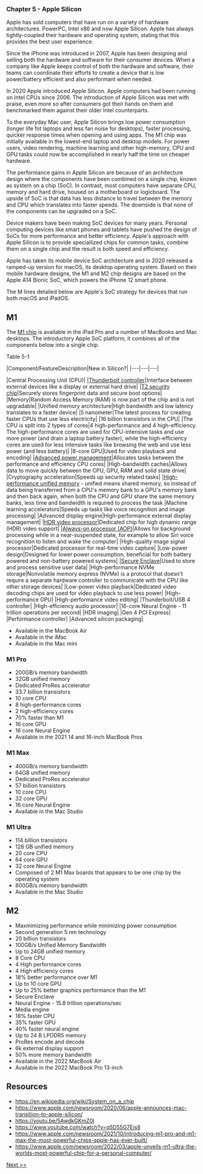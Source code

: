 ### Chapter 5 - Apple Silicon

Apple has sold computers that have run on a variety of hardware architectures. PowerPC, Intel x86 and now Apple Silicon. Apple has always tightly-coupled their hardware and operating system, stating that this provides the best user experience.

Since the iPhone was introduced in 2007, Apple has been designing and selling both the hardware and software for their consumer devices. When a company like Apple keeps control of both the hardware and software, their teams can coordinate their efforts to create a device that is low power/battery efficient and also performant when needed.

In 2020 Apple introduced Apple Silicon. Apple computers had been running on Intel CPUs since 2006. The introduction of Apple Silicon was met with praise, even more so after consumers got their hands on them and benchmarked them against their older Intel counterparts.

To the everyday Mac user, Apple Silicon brings low power consumption (longer life fot laptops and less fan noise for desktops), faster processing, quicker response times when opening and using apps. The M1 chip was initially available in the lowest-end laptop and desktop models. For power users, video rendering, machine learning and other high-memory, CPU and GPU tasks could now be accomplished in nearly half the time on cheaper hardware.

The performance gains in Apple Silicon are because of an architecture design where the components have been combined on a single chip, known as system on a chip (SoC). In contrast, most computers have separate CPU, memory and hard drive, housed on a motherboard or logicboard. The upside of SoC is that data has less distance to travel between the memory and CPU which translates into faster speeds. The downside is that none of the components can be upgraded on a SoC.

Device makers have been making SoC devices for many years. Personal computing devices like smart phones and tablets have pushed the design of SoCs for more performance and better efficiency. Apple's approach with Apple Silicon is to provide speciailized chips for common tasks, combine them on a single chip and the result is both speed and efficiency.

Apple has taken its mobile device SoC architecture and in 2020 released a ramped-up version for macOS, its desktop operating system. Based on their mobile hardware designs, the M1 and M2 chip designs are based on the Apple A14 Bionic SoC, which powers the iPhone 12 smart phone.

The M lines detailed below are Apple's SoC strategy for devices that run both macOS and iPadOS.

## M1

The [M1 chip](https://www.apple.com/newsroom/2020/11/apple-unleashes-m1/) is available in the iPad Pro and a number of MacBooks and Mac desktops. The introductory Apple SoC platform, it combines all of the components below into a single chip.

Table 5-1

|Component/FeatureDescription|New in Silicon?|
|---|---|---|

|Central Processing Unit (CPU)|
|[Thunderbolt controller](https://support.apple.com/guide/mac-help/about-the-thunderbolt-ports-mh35952/mac)|Interface between external devices like a display or external hard drive|
|[T2 security chip](https://support.apple.com/guide/security/hardware-security-overview-secf020d1074/1/web/1)|Securely stores fingerprint data and secure boot options|
|Memory|Random Access Memory (RAM) is now part of the chip and is not upgradable|
|Unified memory architecture|High bandwidth and low latency translates to a faster device|
|5 nanometer|The latest process for creating faster CPUs that use less electricity|
|16 billion transistors in the CPU|
|The CPU is split into 2 types of cores|4 high-performance and 4 high-efficiency. The high-performance cores are used for CPU-intensive tasks and use more power (and drain a laptop battery faster), while the high-efficiency cores are used for less intensive tasks like browsing the web and use less power (and less battery)|
|8-core GPU|Used for video playback and encoding|
|[Advanced power management](https://www.apple.com/newsroom/2021/10/introducing-m1-pro-and-m1-max-the-most-powerful-chips-apple-has-ever-built/)|Allocates tasks between the performance and efficiency CPU cores|
|High-bandwidth caches|Allows data to move quickly between the CPU, GPU, RAM and solid state drive|
|Cryptography acceleration|Speeds up security related tasks|
|[High-performance unified memory](https://www.macobserver.com/analysis/understanding-apples-unified-memory-architecture/) - unified means shared memory, so instead of data being transferred from a CPU's memory bank to a GPU's memory bank and then back again, when both the CPU and GPU share the same memory banks, less time and bandwidth is required to process the task
|Machine learning accelerators|Speeds up tasks like voice recognition and image processing|
|Advanced display engine|High-performance external display management|
|[HDR video processor](https://support.apple.com/en-us/HT210980)|Dedicated chip for high dynamic range (HDR) video support|
|[Always-on processor (AOP)](https://machinelearning.apple.com/research/hey-siri)|Allows for background processing while in a near-suspended state, for example to allow Siri voice recognition to listen and wake the computer|
|High-quality image signal processor|Dedicated processor for real-time video capture|
|Low-power design|Designed for lower power consumption, beneficial for both battery powered and non-battery powered systems|
|[Secure Enclave](https://support.apple.com/guide/security/secure-enclave-sec59b0b31ff/web)|Used to store and process sensitive user data|
|High-performance NVMe storage|Nonvolatile memory express (NVMe) is a protocol that doesn't require a separate hardware controller to communicate with the CPU like other storage devices|
|Low-power video playback|Dedicated video decoding chips are used for video playback to use less power|
|High-performance GPU|
|High-performance video editing|
|Thunderbolt/USB 4 controller|
|High-efficiency audio processor|
|16-core Neural Engine - 11 trillion operations per second|
|HDR imaging|
|Gen 4 PCI Express|
|Performance controller|
|Advanced silicon packaging|


* Available in the MacBook Air
* Available in the iMac
* Available in the Mac mini

### M1 Pro

* 200GB/s memory bandwidth
* 32GB unified memory
* Dedicated ProRes accelerator
* 33.7 billion transistors
* 10 core CPU
* 8 high-performance cores
* 2 high-efficiency cores
* 70% faster than M1
* 16 core GPU
* 16 core Neural Engine
* Available in the 2021 14 and 16-inch MacBook Pros

### M1 Max

* 400GB/s memory bandwidth
* 64GB unified memory
* Dedicated ProRes accelerator
* 57 billion transistors
* 10 core CPU
* 32 core GPU
* 16 core Neural Engine
* Available in the Mac Studio

### M1 Ultra

* 114 billion transistors
* 128 GB unified memory
* 20 core CPU
* 64 core GPU
* 32 core Neural Engine
* Composed of 2 M1 Max boards that appears to be one chip by the operating system
* 800GB/s memory bandwidth
* Available in the Mac Studio

## M2

* Maxmimizing performance while minimizing power consumption
* Second generation 5 nm technology
* 20 billion transistors
* 100GB/s Unified Memory Bandwidth
* Up to 24GB unified memory
* 8 Core CPU
* 4 High performance cores
* 4 High efficiency cores
* 18% better performance over M1
* Up to 10 core GPU
* Up to 25% better graphics performance than the M1
* Secure Enclave
* Neural Engine - 15.8 trillion operations/sec
* Media engine
* 18% faster CPU
* 35% faster GPU
* 40% faster neural engine
* Up to 24 B LPDDR5 memory
* ProRes encode and decode
* 6k external display support
* 50% more memory bandwidth
* Available in the 2022 MacBook Air
* Available in the 2022 MacBook Pro 13-inch

## Resources

* https://en.wikipedia.org/wiki/System_on_a_chip
* https://www.apple.com/newsroom/2020/06/apple-announces-mac-transition-to-apple-silicon/
* https://youtu.be/5AwdkGKmZ0I
* https://www.youtube.com/watch?v=q5D55G7Ejs8
* https://www.apple.com/newsroom/2021/10/introducing-m1-pro-and-m1-max-the-most-powerful-chips-apple-has-ever-built/
* https://www.apple.com/newsroom/2022/03/apple-unveils-m1-ultra-the-worlds-most-powerful-chip-for-a-personal-computer/

[Next >>](070-chapter-06.md)

